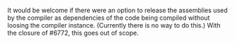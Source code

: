 It would be welcome if there were an option to release the assemblies used by the compiler as dependencies of the code being compiled without loosing the compiler instance. (Currently there is no way to do this.)
With the closure of #6772, this goes out of scope.

